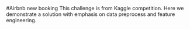 #Airbnb new booking
This challenge is from Kaggle competition. Here we demonstrate a solution with emphasis on data preprocess and feature engineering.
